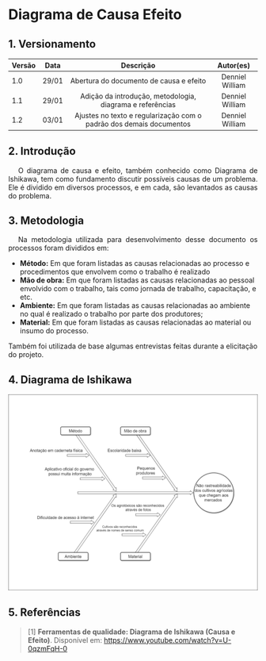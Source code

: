 # Diagrama de Causa Efeito

## 1. Versionamento

|Versão|Data|Descrição|Autor(es)|
|------|----|---------|---------|
|1.0|29/01|<center>Abertura do documento de causa e efeito</center>|<center>Denniel William</center>|
|1.1|29/01|<center>Adição da introdução, metodologia, diagrama e referências </center>|<center>Denniel William</center>|
|1.2|03/01|<center>Ajustes no texto e regularização com o padrão dos demais documentos</center>|<center>Denniel William</center>|

## 2. Introdução

<p align="justify" style="text-indent: 20px">
  O diagrama de causa e efeito, também conhecido como Diagrama de Ishikawa, tem como fundamento discutir possíveis causas de um problema. Ele é dividido em diversos processos, e em cada, são levantados as causas do problema.
</p>

## 3. Metodologia
<p align="justify" style="text-indent: 20px">
  Na metodologia utilizada para desenvolvimento desse documento os processos foram divididos em:
</p>


- **Método:** Em que foram listadas as causas relacionadas ao processo e procedimentos que envolvem como o trabalho é realizado
- **Mão de obra:** Em que foram listadas as causas relacionadas ao pessoal envolvido com o trabalho, tais como jornada de trabalho, capacitação, e etc.
- **Ambiente:** Em que foram listadas as causas relacionadas ao ambiente no qual é realizado o trabalho por parte dos produtores;
- **Material:** Em que foram listadas as causas relacionadas ao material ou insumo do processo.

Também foi utilizada de base algumas entrevistas feitas durante a elicitação do projeto.

## 4. Diagrama de Ishikawa

![Diagrama de Ishikawa](../../assets/requisitos/elicitacao/diagrama_ishikawa.png)

## 5. Referências
> [1] **Ferramentas de qualidade: Diagrama de Ishikawa (Causa e Efeito)**. Disponível em: <a href="https://www.youtube.com/watch?v=U-0qzmFqH-0&t=2s" target="_blanck">https://www.youtube.com/watch?v=U-0qzmFqH-0</a>
